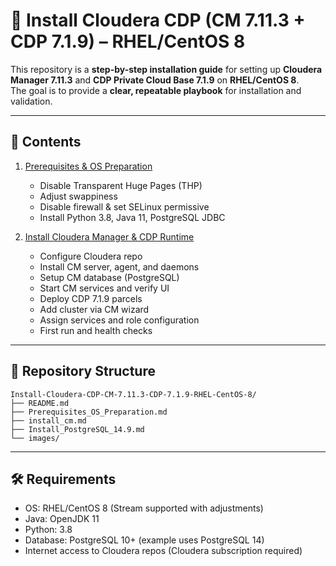 # 📘 Install Cloudera CDP (CM 7.11.3 + CDP 7.1.9) – RHEL/CentOS 8

This repository is a **step-by-step installation guide** for setting up **Cloudera Manager 7.11.3** and **CDP Private Cloud Base 7.1.9** on **RHEL/CentOS 8**.  
The goal is to provide a **clear, repeatable playbook** for installation and validation.

---

## 📖 Contents

1. [Prerequisites & OS Preparation](prerequisites.md)  
   - Disable Transparent Huge Pages (THP)  
   - Adjust swappiness  
   - Disable firewall & set SELinux permissive  
   - Install Python 3.8, Java 11, PostgreSQL JDBC  

2. [Install Cloudera Manager & CDP Runtime](install_cm.md)  
   - Configure Cloudera repo  
   - Install CM server, agent, and daemons  
   - Setup CM database (PostgreSQL)  
   - Start CM services and verify UI  
   - Deploy CDP 7.1.9 parcels  
   - Add cluster via CM wizard  
   - Assign services and role configuration  
   - First run and health checks  

---

## 📂 Repository Structure
```text
Install-Cloudera-CDP-CM-7.11.3-CDP-7.1.9-RHEL-CentOS-8/
├── README.md
├── Prerequisites_OS_Preparation.md
├── install_cm.md
├── Install_PostgreSQL_14.9.md
└── images/ 
```
---

## 🛠 Requirements
- OS: RHEL/CentOS 8 (Stream supported with adjustments)  
- Java: OpenJDK 11  
- Python: 3.8  
- Database: PostgreSQL 10+ (example uses PostgreSQL 14)  
- Internet access to Cloudera repos (Cloudera subscription required)  
